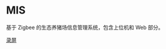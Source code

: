 # MIS
基于 Zigbee 的生态养猪场信息管理系统，包含上位机和 Web 部分。

[录屏](https://github.com/Dudeping/MIS/tree/master/GISWinApp/App_Data/20180523_214609.mp4)
